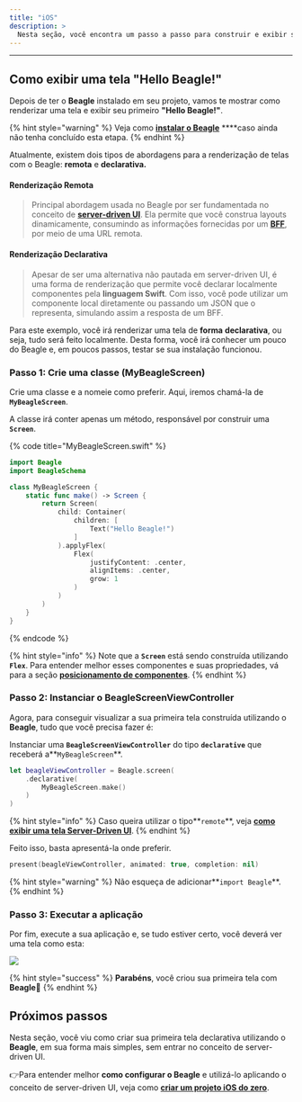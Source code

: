 ```yaml
---
title: "iOS"
description: >
  Nesta seção, você encontra um passo a passo para construir e exibir sua primeira tela utilizando Beagle.
---
```


---

## Como exibir uma tela "Hello Beagle!"

Depois de ter o **Beagle** instalado em seu projeto, vamos te mostrar como renderizar uma tela e exibir seu primeiro **"Hello Beagle!"**.

{% hint style="warning" %}
Veja como [**instalar o Beagle**](../installing-beagle/) ****caso ainda não tenha concluído esta etapa.
{% endhint %}

Atualmente, existem dois tipos de abordagens para a renderização de telas com o Beagle: **remota** e **declarativa.**

#### Renderização Remota 

> Principal abordagem usada no Beagle por ser fundamentada no conceito de [**server-driven UI**](../../principais-conceitos.md). Ela permite que você construa layouts dinamicamente, consumindo as informações fornecidas por um [**BFF**](../../principais-conceitos.md), por meio de uma URL remota.

#### Renderização Declarativa 

> Apesar de ser uma alternativa não pautada em server-driven UI, é uma forma de renderização que permite você declarar localmente componentes pela **linguagem Swift**. Com isso, você pode utilizar um componente local diretamente ou passando um JSON que o representa, simulando assim a resposta de um BFF.

Para este exemplo, você irá renderizar uma tela de **forma** **declarativa**, ou seja, tudo será feito localmente. Desta forma, você irá conhecer um pouco do Beagle e, em poucos passos, testar se sua instalação funcionou. 

### Passo 1: Crie uma classe \(**MyBeagleScreen\)**

Crie uma classe e a nomeie como preferir. Aqui, iremos chamá-la de **`MyBeagleScreen`**.

A classe irá conter apenas um método, responsável por construir uma **`Screen`**.

{% code title="MyBeagleScreen.swift" %}
```swift
import Beagle
import BeagleSchema

class MyBeagleScreen {
    static func make() -> Screen {
        return Screen(
            child: Container(
                children: [
                    Text("Hello Beagle!")
                ]
            ).applyFlex(
                Flex(
                    justifyContent: .center,
                    alignItems: .center,
                    grow: 1
                )
            )
        )
    }
}
```
{% endcode %}

{% hint style="info" %}
Note que a **`Screen`** está sendo construída utilizando **`Flex`**. Para entender melhor esses componentes e suas propriedades, vá para a seção [**posicionamento de componentes**](../../features/layout-de-componentes/).
{% endhint %}

### Passo 2: Instanciar o **BeagleScreenViewController**

Agora, para conseguir visualizar a sua primeira tela construída utilizando o **Beagle**, tudo que você precisa fazer é:

Instanciar uma **`BeagleScreenViewController`** do tipo **`declarative`** que receberá a**`MyBeagleScreen`**.

```swift
let beagleViewController = Beagle.screen(
    .declarative(
        MyBeagleScreen.make()
    )
)
```

{% hint style="info" %}
Caso queira utilizar o tipo**`remote`**, veja [**como exibir uma tela Server-Driven UI**](../../tutoriais/exibindo-uma-tela.md).
{% endhint %}

Feito isso, basta apresentá-la onde preferir.

```swift
present(beagleViewController, animated: true, completion: nil)
```

{% hint style="warning" %}
Não esqueça de adicionar**`import Beagle`**. 
{% endhint %}

### Passo 3: Executar a aplicação

Por fim, execute a sua aplicação e, se tudo estiver certo, você deverá ver uma tela como esta:

![](../../.gitbook/assets/hellobeagle_simulator.png)

{% hint style="success" %}
**Parabéns**, você criou sua primeira tela com **Beagle**🎉
{% endhint %}

## Próximos passos

Nesta seção, você viu como criar sua primeira tela declarativa utilizando o **Beagle**, em sua forma mais simples, sem entrar no conceito de server-driven UI.

👉Para entender melhor **como configurar o Beagle** e utilizá-lo aplicando o conceito de server-driven UI, veja como [**criar um projeto iOS do zero**](../new-project/case-ios/).
